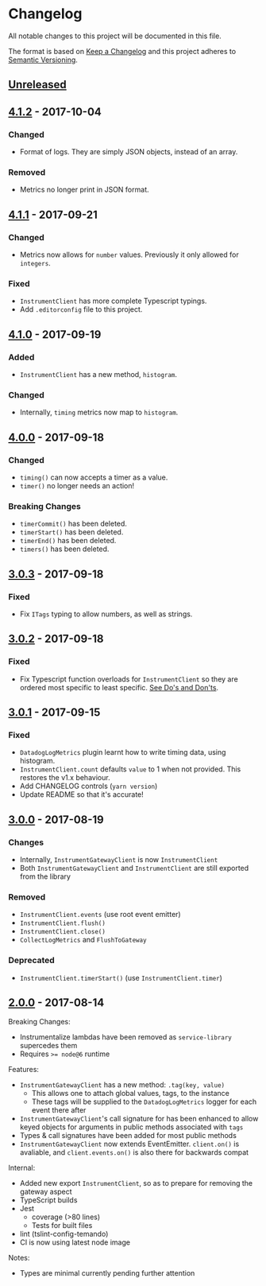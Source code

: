 # Changelog

All notable changes to this project will be documented in this file.

The format is based on [Keep a Changelog](http://keepachangelog.com/en/1.0.0/)
and this project adheres to [Semantic Versioning](http://semver.org/spec/v2.0.0.html).

## [Unreleased]

## [4.1.2][] - 2017-10-04

### Changed

- Format of logs. They are simply JSON objects, instead of an array.

### Removed

- Metrics no longer print in JSON format.

## [4.1.1][] - 2017-09-21

### Changed

- Metrics now allows for `number` values. Previously it only allowed for `integers`.

### Fixed

- `InstrumentClient` has more complete Typescript typings.
- Add `.editorconfig` file to this project.

## [4.1.0][] - 2017-09-19

### Added

- `InstrumentClient` has a new method, `histogram`.

### Changed

- Internally, `timing` metrics now map to `histogram`.

## [4.0.0][] - 2017-09-18

### Changed

- `timing()` can now accepts a timer as a value.
- `timer()` no longer needs an action!

### Breaking Changes

- `timerCommit()` has been deleted.
- `timerStart()` has been deleted.
- `timerEnd()` has been deleted.
- `timers()` has been deleted.

## [3.0.3][] - 2017-09-18

### Fixed

- Fix `ITags` typing to allow numbers, as well as strings.

## [3.0.2][] - 2017-09-18

### Fixed

- Fix Typescript function overloads for `InstrumentClient` so they are ordered most specific to least specific. [See Do's and Don'ts](https://www.typescriptlang.org/docs/handbook/declaration-files/do-s-and-don-ts.html#function-overloads).

## [3.0.1][] - 2017-09-15

### Fixed

- `DatadogLogMetrics` plugin learnt how to write timing data, using histogram.
- `InstrumentClient.count` defaults `value` to 1 when not provided. This restores the v1.x behaviour.
- Add CHANGELOG controls (`yarn version`)
- Update README so that it's accurate!

## [3.0.0] - 2017-08-19

### Changes

- Internally, `InstrumentGatewayClient` is now `InstrumentClient`
- Both `InstrumentGatewayClient` and `InstrumentClient` are still exported from the library

### Removed

- `InstrumentClient.events` (use root event emitter)
- `InstrumentClient.flush()`
- `InstrumentClient.close()`
- `CollectLogMetrics` and `FlushToGateway`

### Deprecated

- `InstrumentClient.timerStart()` (use `InstrumentClient.timer`)

## [2.0.0] - 2017-08-14

Breaking Changes:

- Instrumentalize lambdas have been removed as `service-library` supercedes them
- Requires `>= node@6` runtime

Features:

- `InstrumentGatewayClient` has a new method: `.tag(key, value)`
  - This allows one to attach global values, tags, to the instance
  - These tags will be supplied to the `DatadogLogMetrics` logger for each event there after
- `InstrumentGatewayClient`'s call signature for has been enhanced to allow keyed objects for arguments in public methods associated with `tags`
- Types & call signatures have been added for most public methods
- `InstrumentGatewayClient` now extends EventEmitter. `client.on()` is avaliable, and `client.events.on()` is also there for backwards compat

Internal:

- Added new export `InstrumentClient`, so as to prepare for removing the gateway aspect
- TypeScript builds
- Jest
  - coverage (>80 lines)
  - Tests for built files
- lint (tslint-config-temando)
- CI is now using latest node image

Notes:

- Types are minimal currently pending further attention

[Unreleased]: https://src.temando.io/project-phoenix/instrument-library/compare/v4.1.2...HEAD
[4.1.2]: https://src.temando.io/project-phoenix/instrument-library/compare/v4.1.1...v4.1.2
[4.1.1]: https://src.temando.io/project-phoenix/instrument-library/compare/v4.1.0...v4.1.1
[4.1.0]: https://src.temando.io/project-phoenix/instrument-library/compare/v4.0.0...v4.1.0
[4.0.0]: https://src.temando.io/project-phoenix/instrument-library/compare/v3.0.3...v4.0.0
[3.0.3]: https://src.temando.io/project-phoenix/instrument-library/compare/v3.0.2...v3.0.3
[3.0.2]: https://src.temando.io/project-phoenix/instrument-library/compare/v3.0.1...v3.0.2
[3.0.1]: https://src.temando.io/project-phoenix/instrument-library/compare/v3.0.0...v3.0.1
[3.0.0]: https://src.temando.io/project-phoenix/instrument-library/compare/v2.0.0...v3.0.0
[2.0.0]: https://src.temando.io/project-phoenix/instrument-library/compare/v1.4.3...v2.0.0
